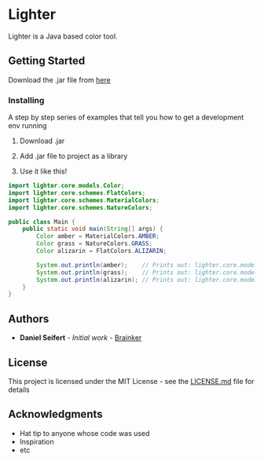 # Lighter

Lighter is a Java based color tool.

## Getting Started

Download the .jar file from [here](https://github.com/Brainker/lighter/raw/master/artifacts/lighter.jar)

### Installing

A step by step series of examples that tell you how to get a development env running

01. Download .jar

02. Add .jar file to project as a library

03. Use it like this!

```java
import lighter.core.models.Color;
import lighter.core.schemes.FlatColors;
import lighter.core.schemes.MaterialColors;
import lighter.core.schemes.NatureColors;

public class Main {
    public static void main(String[] args) {
        Color amber = MaterialColors.AMBER;
        Color grass = NatureColors.GRASS;
        Color alizarin = FlatColors.ALIZARIN;

        System.out.println(amber);    // Prints out: lighter.core.models.Color[rgba(255, 193, 7, 0)]
        System.out.println(grass);    // Prints out: lighter.core.models.Color[rgba(72, 107, 0, 0)]
        System.out.println(alizarin); // Prints out: lighter.core.models.Color[rgba(231, 76, 60, 0)]
    }
}
```

## Authors

* **Daniel Seifert** - *Initial work* - [Brainker](https://github.com/Brainker)

## License

This project is licensed under the MIT License - see the [LICENSE.md](LICENSE.md) file for details

## Acknowledgments

* Hat tip to anyone whose code was used
* Inspiration
* etc
